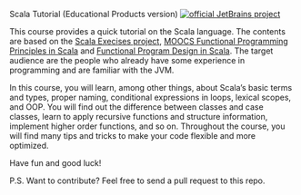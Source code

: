 Scala Tutorial (Educational Products
version) [![official JetBrains project](http://jb.gg/badges/official.svg)](https://confluence.jetbrains.com/display/ALL/JetBrains+on+GitHub)

<p>This course provides a quick tutorial on the Scala language. The contents are
  based on the <a href="https://www.scala-exercises.org/scala_tutorial/terms_and_types">Scala Execises project</a>, <a href="https://www.coursera.org/learn/progfun1">MOOCS Functional Programming
  Principles in Scala</a> and <a href="https://www.coursera.org/learn/progfun2">Functional
  Program Design in Scala</a>. The target audience are the people who already have some experience
  in programming and are familiar with the JVM.</p>


  <p>In this course, you will learn, among other things, about Scala’s basic terms and types,
  proper naming, conditional expressions in loops, lexical scopes, and OOP. You will find out the
  difference between classes and case classes, learn to apply recursive functions and structure
  information, implement higher order functions, and so on. Throughout the course, you will find
  many tips and tricks to make your code flexible and more optimized.</p>

  <p>Have fun and good luck!</p>

  <p>P.S. Want to contribute? Feel free to send a pull request to this repo.</p>

